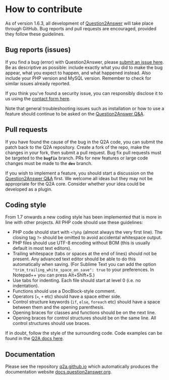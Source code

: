# How to contribute

As of version 1.6.3, all development of [Question2Answer](http://www.question2answer.org/) will take place through GitHub. Bug reports and pull requests are encouraged, provided they follow these guidelines.


## Bug reports (issues)

If you find a bug (error) with Question2Answer, please [submit an issue here](https://github.com/q2a/question2answer/issues). Be as descriptive as possible: include exactly what you did to make the bug appear, what you expect to happen, and what happened instead. Also include your PHP version and MySQL version. Remember to check for similar issues already reported.

If you think you've found a security issue, you can responsibly disclose it to us using the [contact form here](http://www.question2answer.org/feedback.php).

Note that general troubleshooting issues such as installation or how to use a feature should continue to be asked on the [Question2Answer Q&A][QA].


## Pull requests

If you have found the cause of the bug in the Q2A code, you can submit the patch back to the Q2A repository. Create a fork of the repo, make the changes in your fork, then submit a pull request. Bug fix pull requests must be targeted to the **`bugfix`** branch. PRs for new features or large code changes must be made to the **`dev`** branch.

If you wish to implement a feature, you should start a discussion on the [Question2Answer Q&A][QA] first. We welcome all ideas but they may not be appropriate for the Q2A core. Consider whether your idea could be developed as a plugin.


## Coding style

From 1.7 onwards a new coding style has been implemented that is more in line with other projects. All PHP code should use these guidelines:

- PHP code should start with `<?php` (almost always the very first line). The closing tag `?>` should be omitted to avoid accidental whitespace output.
- PHP files should use UTF-8 encoding without BOM (this is usually default in most text editors).
- Trailing whitespace (tabs or spaces at the end of lines) should not be present. Any advanced text editor should be able to do this automatically when saving. (For Sublime Text you can add the option `"trim_trailing_white_space_on_save": true` to your preferences. In Notepad++ you can press Alt+Shift+S.)
- Use tabs for indenting. Each file should start at level 0 (i.e. no indentation).
- Functions should use a DocBlock-style comment.
- Operators (`=`, `+` etc) should have a space either side.
- Control structure keywords (`if`, `else`, `foreach` etc) should have a space between them and the opening parenthesis.
- Opening braces for classes and functions should be on the next line.
- Opening braces for control structures should be on the same line. All control structures should use braces.

If in doubt, follow the style of the surrounding code. Code examples can be found in the [Q2A docs here](http://docs.question2answer.org/contribute/).


## Documentation

Please see the repository [q2a.github.io](https://github.com/q2a/q2a.github.io/) which automatically produces the documentation website [docs.question2answer.org](http://docs.question2answer.org/).

[QA]: http://www.question2answer.org/qa/

